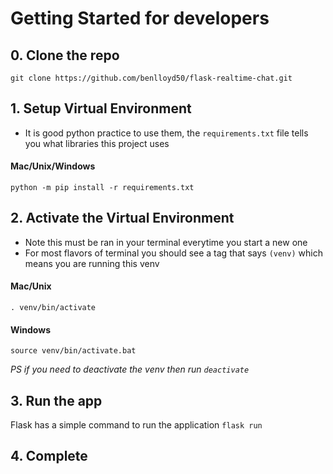 # Getting Started for developers
## 0. Clone the repo
`git clone https://github.com/benlloyd50/flask-realtime-chat.git`

## 1. Setup Virtual Environment
- It is good python practice to use them, the `requirements.txt` file tells you what libraries this project uses

#### Mac/Unix/Windows
`python -m pip install -r requirements.txt`

## 2. Activate the Virtual Environment
- Note this must be ran in your terminal everytime you start a new one
- For most flavors of terminal you should see a tag that says `(venv)` which means you are running this venv
#### Mac/Unix
`. venv/bin/activate`
#### Windows
`source venv/bin/activate.bat`

*PS if you need to deactivate the venv then run `deactivate`*

## 3. Run the app
Flask has a simple command to run the application
`flask run` 

## 4. Complete